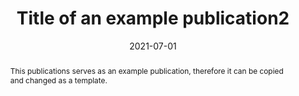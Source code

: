 ---
# Documentation: https://wowchemy.com/docs/managing-content/

title: "Title of an example publication2"
authors:
  - Annibale Panichella

# The date it was published
date: 2021-07-01
doi: ""

# Schedule page publish date (NOT publication's date).
# Use the paper notification date
publishDate: 2021-07-07

# Publication type.
# Legend: 0 = Uncategorized; 1 = Conference paper; 2 = Journal article;
# 3 = Preprint / Working Paper; 4 = Report; 5 = Book; 6 = Book section;
# 7 = Thesis; 8 = Patent
publication_types: ["3"]

# Publication name and optional abbreviated publication name.
publication: "Importance of example templates in a project"
publication_short: "ASE'21"

abstract: "This publications serves as an example publication, therefore it can be copied and changed as a template."

# Summary. An optional shortened abstract.
summary: ""

tags:
  - System-level Testing
  - Test Case Generation
  - Machine Learning
  - Search-based Software Engineering
  - EvoMaster
categories: []
featured: false

# Custom links (optional).
#   Uncomment and edit lines below to show custom links.
# links:
# - name: Follow
#   url: https://twitter.com
#   icon_pack: fab
#   icon: twitter

url_pdf:
url_code:
url_dataset:
url_poster:
url_project:
url_slides:
url_source:
url_video:

pdf: '/publications/example2020/test.pdf'
citation: '@book{texbook,
  author = {Mr. Example},
  year = {2020},
  title = {The Example Book},
  publisher = {Example publisher}
}'


# Featured image
# To use, add an image named `featured.jpg/png` to your page's folder.
# Focal points: Smart, Center, TopLeft, Top, TopRight, Left, Right, BottomLeft, Bottom, BottomRight.
image:
  caption: ""
  focal_point: ""
  preview_only: false


---